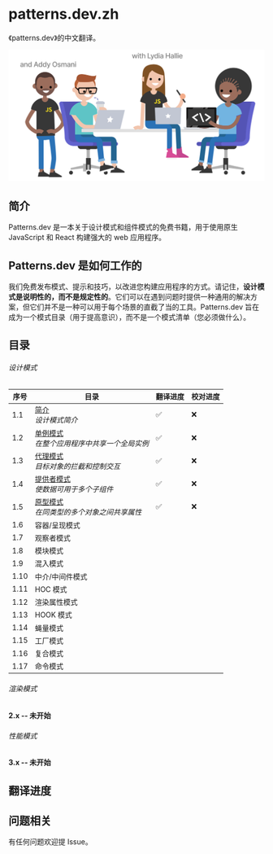 # patterns.dev.zh

《patterns.dev》的中文翻译。

![](./pic_bed/cover.svg)

## 简介

Patterns.dev 是一本关于设计模式和组件模式的免费书籍，用于使用原生 JavaScript 和 React 构建强大的 web 应用程序。

## Patterns.dev 是如何工作的

我们免费发布模式、提示和技巧，以改进您构建应用程序的方式。请记住，**设计模式是说明性的，而不是规定性的**。它们可以在遇到问题时提供一种通用的解决方案，但它们并不是一种可以用于每个场景的直截了当的工具。Patterns.dev 旨在成为一个模式目录（用于提高意识），而不是一个模式清单（您必须做什么）。

## 目录

###### 设计模式

| 序号 | 目录                                                         | 翻译进度 | 校对进度 |
| ---- | ------------------------------------------------------------ | -------- | -------- |
| 1.1  | [简介](./articles/1_1_introduction.md)<br />*设计模式简介*   | ✅        | ❌        |
| 1.2  | [单例模式](./articles/1_2_singleton_pattern.md)<br />*在整个应用程序中共享一个全局实例* | ✅        | ❌        |
| 1.3  | [代理模式](./articles/1_3_proxy_pattern.md)<br />*目标对象的拦截和控制交互* | ✅        | ❌        |
| 1.4  | [提供者模式](./articles/1_4_provider_pattern.md)<br />*使数据可用于多个子组件* | ✅        | ❌        |
| 1.5  | [原型模式](./articles/1_5_prototype_pattern.md)<br />*在同类型的多个对象之间共享属性* | ✅        | ❌        |
| 1.6  | 容器/呈现模式                                                |          |          |
| 1.7  | 观察者模式                                                   |          |          |
| 1.8  | 模块模式                                                     |          |          |
| 1.9  | 混入模式                                                     |          |          |
| 1.10 | 中介/中间件模式                                              |          |          |
| 1.11 | HOC 模式                                                     |          |          |
| 1.12 | 渲染属性模式                                                 |          |          |
| 1.13 | HOOK 模式                                                    |          |          |
| 1.14 | 蝇量模式                                                     |          |          |
| 1.15 | 工厂模式                                                     |          |          |
| 1.16 | 复合模式                                                     |          |          |
| 1.17 | 命令模式                                                     |          |          |

###### 渲染模式

#### 2.x -- 未开始

###### 性能模式

#### 3.x -- 未开始

## 翻译进度



## 问题相关

有任何问题欢迎提 Issue。

